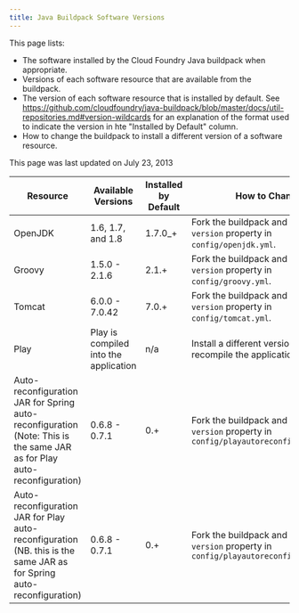 ```yaml
---
title: Java Buildpack Software Versions 
---
```


This page lists:

* The software installed by the Cloud Foundry Java buildpack when appropriate.
* Versions of each software resource that are available from the buildpack.
* The version of each software resource that is installed by default. See https://github.com/cloudfoundry/java-buildpack/blob/master/docs/util-repositories.md#version-wildcards for an explanation of the format used to indicate the version in hte "Installed by Default" column. 
* How to change the buildpack to install a different version of a software resource.

 This page was last updated on July 23, 2013

|Resource |Available Versions |Installed by Default| How to Change |
| --------- | --------- | --------- |--------- |
|OpenJDK | 1.6, 1.7, and 1.8 |1.7.0_+ |Fork the buildpack and edit the `version` property in `config/openjdk.yml`. |
|Groovy |1.5.0 - 2.1.6 |2.1.+ |Fork the buildpack and edit the `version` property in `config/groovy.yml`. |
|Tomcat |6.0.0 - 7.0.42 |7.0.+ |Fork the buildpack and edit the `version` property in `config/tomcat.yml`. |
|Play |Play is compiled into the application |n/a |Install a different version of Play and recompile the application.|
|Auto-reconfiguration JAR for Spring auto-reconfiguration (Note: This is the same JAR as for Play auto-reconfiguration) |0.6.8 - 0.7.1 |0.+ |Fork the buildpack and edit the `version` property in `config/playautoreconfiguration.yml`  |
|Auto-reconfiguration JAR for Play auto-reconfiguration (NB. this is the same JAR as for Spring auto-reconfiguration) |0.6.8 - 0.7.1 | 0.+|Fork the buildpack and edit the `version` property in `config/playautoreconfiguration.yml` |


